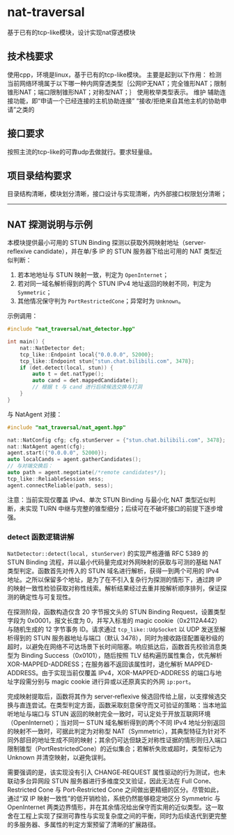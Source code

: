# nat-traversal

基于已有的tcp-like模块，设计实现nat穿透模块

## 技术栈要求
使用cpp，环境是linux，基于已有的tcp-like模块。
主要是起到以下作用：
检测当前网络环境属于以下哪一种内网穿透类型｛公网IP无NAT；完全锥形NAT；限制锥形NAT；端口限制锥形NAT；对称型NAT；｝ 使用枚举类型表示。
维护
辅助连接功能，即“申请一个已经连接的主机协助连接” “接收/拒绝来自其他主机的协助申请”之类的


## 接口要求
按照主流的tcp-like的可靠udp去做就行。要求轻量级。


## 项目录结构要求


目录结构清晰，模块划分清晰，接口设计与实现清晰，内外部接口权限划分清晰；


---

## NAT 探测说明与示例

本模块提供最小可用的 STUN Binding 探测以获取外网映射地址（server-reflexive candidate），并在单/多 IP 的 STUN 服务器下给出可用的 NAT 类型近似判断：

1) 若本地地址与 STUN 映射一致，判定为 `OpenInternet`；
2) 若对同一域名解析得到的两个 STUN IPv4 地址返回的映射不同，判定为 `Symmetric`；
3) 其他情况保守判为 `PortRestrictedCone`；异常时为 `Unknown`。

示例调用：

```cpp
#include "nat_traversal/nat_detector.hpp"

int main() {
    nat::NatDetector det;
    tcp_like::Endpoint local{"0.0.0.0", 52000};
    tcp_like::Endpoint stun{"stun.chat.bilibili.com", 3478};
    if (det.detect(local, stun)) {
        auto t = det.natType();
        auto cand = det.mappedCandidate();
        // 根据 t 与 cand 进行后续候选交换与打洞
    }
}
```

与 NatAgent 对接：

```cpp
#include "nat_traversal/nat_agent.hpp"

nat::NatConfig cfg; cfg.stunServer = {"stun.chat.bilibili.com", 3478};
nat::NatAgent agent(cfg);
agent.start({"0.0.0.0", 52000});
auto localCands = agent.gatherCandidates();
// 与对端交换后：
auto path = agent.negotiate(/*remote candidates*/);
tcp_like::ReliableSession sess;
agent.connectReliable(path, sess);
```

注意：当前实现仅覆盖 IPv4、单次 STUN Binding 与最小化 NAT 类型近似判断，未实现 TURN 中继与完整的锥型细分；后续可在不破坏接口的前提下逐步增强。

### detect 函数逻辑讲解

`NatDetector::detect(local, stunServer)` 的实现严格遵循 RFC 5389 的 STUN Binding 流程，并以最小代码量完成对外网映射的获取与可测的基础 NAT 类型判定。函数首先对传入的 STUN 域名进行解析，获得一到两个可用的 IPv4 地址。之所以保留多个地址，是为了在不引入复杂行为探测的情形下，通过跨 IP 的映射一致性检验获取对称性线索。解析结果经过去重并按解析顺序排列，保证探测的确定性与可复现性。

在探测阶段，函数构造仅含 20 字节报文头的 STUN Binding Request，设置类型字段为 0x0001，报文长度为 0，并写入标准的 magic cookie（0x2112A442）与随机生成的 12 字节事务 ID。请求通过 `tcp_like::UdpSocket` 以 UDP 发送至解析得到的 STUN 服务器地址与端口（默认 3478），同时为接收路径配置毫秒级的超时，以避免在网络不可达场景下长时间阻塞。响应抵达后，函数首先校验消息类型为 Binding Success（0x0101），随后按照 TLV 结构遍历属性集合，优先解析 XOR-MAPPED-ADDRESS；在服务器不返回该属性时，退化解析 MAPPED-ADDRESS。由于实现当前仅覆盖 IPv4，XOR-MAPPED-ADDRESS 的端口与地址字段需分别与 magic cookie 进行异或以还原真实的外网 `ip:port`。

完成映射提取后，函数将其作为 server‑reflexive 候选回传给上层，以支撑候选交换与直连尝试。在类型判定方面，函数采取刻意保守而又可验证的策略：当本地监听地址与端口与 STUN 返回的映射完全一致时，可认定处于开放互联网环境（OpenInternet）；当对同一 STUN 域名解析得到的两个不同 IPv4 地址分别返回的映射不一致时，可据此判定为对称型 NAT（Symmetric），其典型特征为针对不同外部目的地址生成不同的映射；其余仍可达但缺乏对称性证据的情形则归入端口限制锥型（PortRestrictedCone）的近似集合；若解析失败或超时，类型标记为 Unknown 并清空映射，以避免误判。

需要强调的是，该实现没有引入 CHANGE‑REQUEST 属性驱动的行为测试，也未联动多台异网段 STUN 服务器进行多维度交叉验证，因此无法在 Full Cone、Restricted Cone 与 Port‑Restricted Cone 之间做出更精细的区分。尽管如此，通过“双 IP 映射一致性”的低开销检验，系统仍然能够稳定地区分 Symmetric 与 OpenInternet 两类边界情形，并在其余情况给出保守而实用的近似类型。这一取舍在工程上实现了探测可靠性与实现复杂度之间的平衡，同时为后续迭代到更完整的多服务器、多属性的判定方案预留了清晰的扩展路径。
